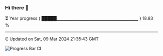 ### Hi there 👋

⏳ Year progress { █████▁▁▁▁▁▁▁▁▁▁▁▁▁▁▁▁▁▁▁▁▁▁▁▁▁ } 18.83 %

---

⏰ Updated on Sat, 09 Mar 2024 21:35:43 GMT

![Progress Bar CI](https://github.com/IshwaranRudhara/GIT-ACTION/workflows/Progress%20Bar%20CI/badge.svg)
